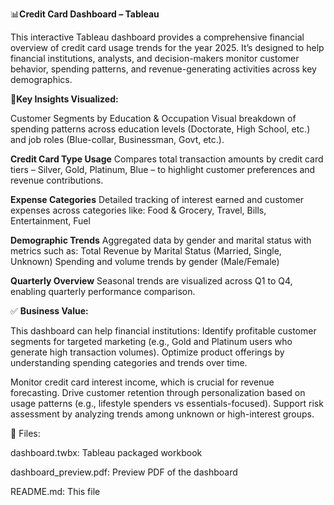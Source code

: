 📊**Credit Card Dashboard – Tableau**

This interactive Tableau dashboard provides a comprehensive financial overview of credit card usage trends for the year 2025. 
It’s designed to help financial institutions, analysts, and decision-makers monitor customer behavior, spending patterns, and revenue-generating activities across key demographics.

📌**Key Insights Visualized:**

Customer Segments by Education & Occupation
Visual breakdown of spending patterns across education levels (Doctorate, High School, etc.) and job roles (Blue-collar, Businessman, Govt, etc.).

**Credit Card Type Usage**
Compares total transaction amounts by credit card tiers – Silver, Gold, Platinum, Blue – to highlight customer preferences and revenue contributions.

**Expense Categories**
Detailed tracking of interest earned and customer expenses across categories like:
Food & Grocery, Travel, Bills, Entertainment, Fuel

**Demographic Trends**
Aggregated data by gender and marital status with metrics such as:
Total Revenue by Marital Status (Married, Single, Unknown)
Spending and volume trends by gender (Male/Female)

**Quarterly Overview**
Seasonal trends are visualized across Q1 to Q4, enabling quarterly performance comparison.

✅ **Business Value:**

This dashboard can help financial institutions:
Identify profitable customer segments for targeted marketing (e.g., Gold and Platinum users who generate high transaction volumes).
Optimize product offerings by understanding spending categories and trends over time.

Monitor credit card interest income, which is crucial for revenue forecasting.
Drive customer retention through personalization based on usage patterns (e.g., lifestyle spenders vs essentials-focused).
Support risk assessment by analyzing trends among unknown or high-interest groups.

📂 Files:

dashboard.twbx: Tableau packaged workbook

dashboard_preview.pdf: Preview PDF of the dashboard

README.md: This file
